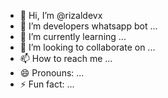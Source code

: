 - 👋 Hi, I’m @rizaldevx
- 👀 I’m developers whatsapp bot ...
- 🌱 I’m currently learning ...
- 💞️ I’m looking to collaborate on ...
- 📫 How to reach me ...
- 😄 Pronouns: ...
- ⚡ Fun fact: ...

<!---
rizaldevx/rizaldevx is a ✨ special ✨ repository because its `README.md` (this file) appears on your GitHub profile.
You can click the Preview link to take a look at your changes.
--->
